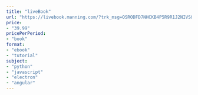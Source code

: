 ```yaml
---
title: "liveBook"
url: "https://livebook.manning.com/?trk_msg=OSRODFD7NHCKB4P5R9R1J2NIVS&trk_contact=QM717KMFFAHTI7SDGRV1FLKDFK&trk_sid=KKRHDUI0OT4RS1S48S1DV9BCJ4&utm_source=Listrak&utm_medium=Email&utm_term=https%3a%2f%2flivebook.manning.com%2f&utm_campaign=Meet+liveBook%2c+Manning%E2%80%99s+FREE+online+reading+platform"
price: 
- "39.99"
pricePerPeriod: 
- "book"
format: 
- "ebook"
- "tutorial"
subject: 
- "python"
- "javascript"
- "electron"
- "angular"
---
```

